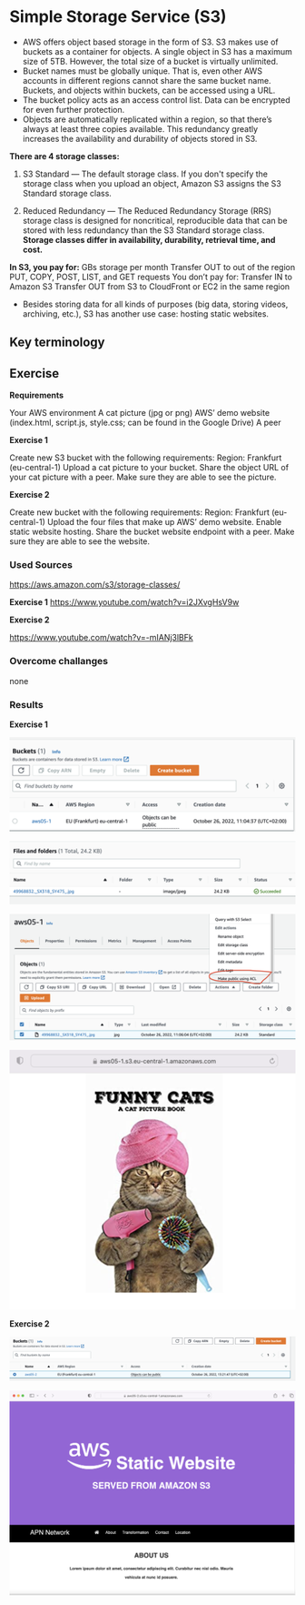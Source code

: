 # Simple Storage Service (S3)

* AWS offers object based storage in the form of S3. S3 makes use of buckets as a container for objects. A single object in S3 has a maximum size of 5TB. However, the total size of a bucket is virtually unlimited.
* Bucket names must be globally unique. That is, even other AWS accounts in different regions cannot share the same bucket name. Buckets, and objects within buckets, can be accessed using a URL.
* The bucket policy acts as an access control list. Data can be encrypted for even further protection.
* Objects are automatically replicated within a region, so that there’s always at least three copies available. This redundancy greatly increases the availability and durability of objects stored in S3.

**There are 4 storage classes:**
1. S3 Standard — The default storage class. If you don't specify the storage class when you upload an object, Amazon S3 assigns the S3 Standard storage class.

2. Reduced Redundancy — The Reduced Redundancy Storage (RRS) storage class is designed for noncritical, reproducible data that can be stored with less redundancy than the S3 Standard storage class.
**Storage classes differ in availability, durability, retrieval time, and cost.**

**In S3, you pay for:**
GBs storage per month
Transfer OUT to out of the region
PUT, COPY, POST, LIST, and GET requests
You don’t pay for:
Transfer IN to Amazon S3
Transfer OUT from S3 to CloudFront or EC2 in the same region

* Besides storing data for all kinds of purposes (big data, storing videos, archiving, etc.), S3 has another use case: hosting static websites.


## Key terminology


## Exercise

**Requirements**

Your AWS environment
A cat picture (jpg or png)
AWS’ demo website (index.html, script.js, style.css; can be found in the Google Drive)
A peer

**Exercise 1**

Create new S3 bucket with the following requirements: Region: Frankfurt (eu-central-1)
Upload a cat picture to your bucket.
Share the object URL of your cat picture with a peer. Make sure they are able to see the picture.

**Exercise 2**

Create new bucket with the following requirements: Region: Frankfurt (eu-central-1)
Upload the four files that make up AWS’ demo website.
Enable static website hosting.
Share the bucket website endpoint with a peer. Make sure they are able to see the website.

### Used Sources

https://aws.amazon.com/s3/storage-classes/

**Exercise 1** 
https://www.youtube.com/watch?v=i2JXvgHsV9w

**Exercise 2** 

https://www.youtube.com/watch?v=-mIANj3lBFk

### Overcome challanges

none

### Results 

**Exercise 1** 

![Screenshot](https://github.com/Techgrounds-Cloud-9/cloud-9-elenageller/blob/main/00_includes/AWS%20week1/aws05-01-1.png) 

![Screenshot](https://github.com/Techgrounds-Cloud-9/cloud-9-elenageller/blob/main/00_includes/AWS%20week1/aws05-01-2.png)

![Screenshot](https://github.com/Techgrounds-Cloud-9/cloud-9-elenageller/blob/main/00_includes/AWS%20week1/aws05-01-3.png)

![Screenshot](https://github.com/Techgrounds-Cloud-9/cloud-9-elenageller/blob/main/00_includes/AWS%20week1/aws05-01-4.png)

**Exercise 2** 

![Screenshot](https://github.com/Techgrounds-Cloud-9/cloud-9-elenageller/blob/main/00_includes/AWS%20week1/aws05-02-1.png)

![Screenshot](https://github.com/Techgrounds-Cloud-9/cloud-9-elenageller/blob/main/00_includes/AWS%20week1/AWS05-02-2.png)

